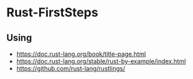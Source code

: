 # Rust-FirstSteps

## Using
- https://doc.rust-lang.org/book/title-page.html
- https://doc.rust-lang.org/stable/rust-by-example/index.html
- https://github.com/rust-lang/rustlings/
